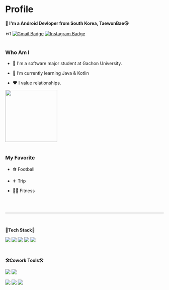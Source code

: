 # Profile
**👋 I'm a Android Devloper from South Korea, TaewonBae😘**

ㅂ1
[![Gmail Badge](https://img.shields.io/badge/olegunnarsolskjaer1283@gmail.com-D14836?style=flat&logo=Gmail&logoColor=white)](mailto:olegunnarsolskjaer1283@gmail.com)
[![Instagram Badge](https://img.shields.io/badge/tae1ne-E4405F?style=flat&logo=Instagram&logoColor=white)](https://www.instagram.com/tae1ne/?hl=ko)
<br>
<br>
<!--
<img align='right' src="http://mazassumnida.wtf/api/v2/generate_badge?boj=tae1ne">
-->
### Who Am I


* 🔭 I'm a software major student at Gachon University.

* 🌱 I’m currently learning Java & Kotlin

* ❤ I value relationships.
<img src="https://github-readme-stats.vercel.app/api?username=TaewonBae&show_icons=true&theme=radical" height="165">

<br>
<br>



### My Favorite

* ⚽ Football

* ✈ Trip

* 💪🏻 Fitness

<br>
<br>

----------------------
<br>

**💪Tech Stack💪**

<img src="https://img.shields.io/badge/Android-3DDC84?style=flat-square&logo=Android&logoColor=white" /> <img src="https://img.shields.io/badge/Python-3776AB?style=flat-square&logo=Python&logoColor=white"/> 
<img src="https://img.shields.io/badge/OpenCV-5C3EE8?style=flat-square&logo=OpenCV&logoColor=white" /> <img src="https://img.shields.io/badge/Numpy-013243?style=flat-square&logo=Numpy&logoColor=white" /> <img src="https://img.shields.io/badge/pandas-150458?style=flat-square&logo=pandas&logoColor=white" />

<br>

**🛠Cowork Tools🛠**

<img src="https://img.shields.io/badge/Visual Studio Code-007ACC?style=flat-square&logo=Visual Studio Code&logoColor=white" /> <img src="https://img.shields.io/badge/Atom-66595C?style=flat-square&logo=Atom&logoColor=white" />

<img src="https://img.shields.io/badge/Github-181717?style=flat-square&logo=Github&logoColor=white" /> <img src="https://img.shields.io/badge/Android Studio-3DDC84?style=flat-square&logo=Android Studio&logoColor=white" /> <img src="https://img.shields.io/badge/PyCharm-000000?style=flat-square&logo=PyCharm&logoColor=white" />
 

<!--
**TaewonBae/TaewonBae** is a ✨ _special_ ✨ repository because its `README.md` (this file) appears on your GitHub profile.

Here are some ideas to get you started:

- 🔭 I’m currently working on Android UI/UX Screen
- 🌱 I’m currently learning Java & Kotlin
- 👯 I’m looking to collaborate on ...
- 🤔 I’m looking for help with ...
- 💬 Ask me about ...
- 📫 How to reach me: ...
- 😄 Pronouns: ...
- ⚡ Fun fact: ...

<img align='right' src="https://github-readme-stats.vercel.app/api/top-langs/?username=TaewonBae&layout=compact" height="165">
-->
